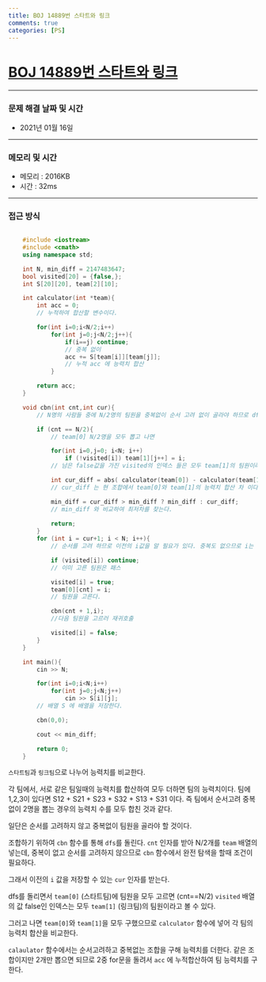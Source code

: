 ```yaml
---
title: BOJ 14889번 스타트와 링크
comments: true
categories: [PS]
---
```


# [BOJ 14889번 스타트와 링크](https://www.acmicpc.net/problem/14889)

---


### 문제 해결 날짜 및 시간

- 2021년 01월 16일 

---
### 메모리 및 시간

- 메모리 : 2016KB
- 시간 : 32ms

---

### 접근 방식
```cpp

    #include <iostream>
    #include <cmath>
    using namespace std;

    int N, min_diff = 2147483647;
    bool visited[20] = {false,};
    int S[20][20], team[2][10];

    int calculator(int *team){
        int acc = 0;
        // 누적하여 합산할 변수이다.

        for(int i=0;i<N/2;i++)
            for(int j=0;j<N/2;j++){
                if(i==j) continue;
                // 중복 없이
                acc += S[team[i]][team[j]];
                // 누적 acc 에 능력치 합산
            }

        return acc;
    }

    void cbn(int cnt,int cur){
        // N명의 사람들 중에 N/2명의 팀원을 중복없이 순서 고려 없이 골라야 하므로 dfs 돌린다.

        if (cnt == N/2){
            // team[0] N/2명을 모두 뽑고 나면

            for(int i=0,j=0; i<N; i++)
                if (!visited[i]) team[1][j++] = i;
            // 남은 false값을 가진 visited의 인덱스 들은 모두 team[1]의 팀원이라고 볼 수 있다.

            int cur_diff = abs( calculator(team[0]) - calculator(team[1]) );
            // cur_diff 는 현 조합에서 team[0]와 team[1]의 능력치 합산 차 이다.

            min_diff = cur_diff > min_diff ? min_diff : cur_diff;
            // min_diff 와 비교하여 최저차를 찾는다.
            
            return;
        }
        for (int i = cur+1; i < N; i++){
            // 순서를 고려 하므로 이전의 i값을 알 필요가 있다. 중복도 없으므로 i는 이전의 i값 (cur)보다 1많게 출발한다.

            if (visited[i]) continue;
            // 이미 고른 팀원은 패스

            visited[i] = true;
            team[0][cnt] = i;
            // 팀원을 고른다.

            cbn(cnt + 1,i); 
            //다음 팀원을 고르러 재귀호출

            visited[i] = false;
        }
    }

    int main(){
        cin >> N;

        for(int i=0;i<N;i++) 
            for(int j=0;j<N;j++) 
                cin >> S[i][j];
        // 배열 S 에 배열을 저장한다.

        cbn(0,0);

        cout << min_diff;

        return 0;
    }

```

`스타트팀`과 `링크팀`으로 나누어 능력치를 비교한다.

각 팀에서, 서로 같은 팀일때의 능력치를 합산하여 모두 더하면 팀의 능력치이다. 
팀에 1,2,3이 있다면 S12 + S21 + S23 + S32 + S13 + S31 이다. 즉 팀에서 순서고려 중복없이 2명을 뽑는 경우의 능력치 수를 모두 합친 것과 같다.

일단은 순서를 고려하지 않고 중복없이 팀원을 골라야 할 것이다. 

조합하기 위하여 `cbn` 함수를 통해 `dfs`를 돌린다. `cnt` 인자를 받아 N/2개를 `team` 배열의 넣는데, 중복이 없고 순서를 고려하지 않으므로 `cbn` 함수에서 완전 탐색을 할때 조건이 필요하다.

그래서 이전의 `i` 값을 저장할 수 있는 `cur` 인자를 받는다.

dfs를 돌리면서 `team[0]` (스타트팀)에 팀원을 모두 고르면 (cnt==N/2) `visited` 배열의 값 false인 인덱스는 모두 `team[1]` (링크팀)의 팀원이라고 볼 수 있다.

그러고 나면 `team[0]`와 `team[1]`을 모두 구했으므로 `calculator` 함수에 넣어 각 팀의 능력치 합산을 비교한다.

`calaulator` 함수에서는 순서고려하고 중복없는 조합을 구해 능력치를 더한다. 같은 조합이지만 2개만 뽑으면 되므로 2중 for문을 돌려서 `acc` 에 누적합산하여 팀 능력치를 구한다.






